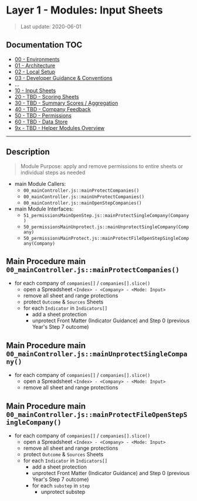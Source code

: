# Layer 1 - Modules: Input Sheets

> Last update: 2020-06-01

## Documentation TOC

+ [00 - Environments](00-environment.md)
+ [01 - Architecture](01-architecture.md)
+ [02 - Local Setup](02-setup.md)
+ [03 - Developer Guidance & Conventions](03-guidance-conventions.md)
+ ...
+ [10 - Input Sheets](10-input-sheets-main.md)
+ [20 - TBD - Scoring Sheets](20-scoring-sheets-main.md)
+ [30 - TBD - Summary Scores / Aggregation](#)
+ [40 - TBD - Company Feedback](#)
+ [50 - TBD - Permissions](50_permissions-main.md)
+ [60 - TBD - Data Store](60-data-store-main.md)
+ [9x - TBD - Helper Modules Overview](90-helper-function.md)

---

## Description

> Module Purpose: apply and remove permissions to entire sheets or individual steps as needed

+ main Module Callers: 
    + `00_mainController.js::mainProtectCompanies()`
    + `00_mainController.js::mainUnProtectCompanies()`
    + `00_mainController.js::mainOpenStepCompanies()`
+ main Module Interfaces: 
    + `51_permissionsMainOpenStep.js::mainProtectSingleCompany(Company)`
    + `50_permissionsMainUnprotect.js::mainUnprotectSingleCompany(Company)`
    + `50_permissionsMainProtect.js::mainProtectFileOpenStepSingleCompany(Company)`


## Main Procedure main `00_mainController.js::mainProtectCompanies()`

+ for each company of `companies[]` / `companies[].slice()`
    + open a Spreadsheet `<Index> - <Company> - <Mode: Input>`
    + remove all sheet and range protections
    + protect `Outcome` & `Sources` Sheets
    + for each `Indicator` in `Indicators[]`
        + add a sheet protection
        + unprotect Front Matter (Indicator Guidance) and Step 0 (previous Year's Step 7 outcome)


## Main Procedure main `00_mainController.js::mainUnprotectSingleCompany()`

+ for each company of `companies[]` / `companies[].slice()`
    + open a Spreadsheet `<Index> - <Company> - <Mode: Input>`
    + remove all sheet and range protections


## Main Procedure main `00_mainController.js::mainProtectFileOpenStepSingleCompany()`

+ for each company of `companies[]` / `companies[].slice()`
    + open a Spreadsheet `<Index> - <Company> - <Mode: Input>`
    + remove all sheet and range protections
    + protect `Outcome` & `Sources` Sheets
    + for each `Indicator` in `Indicators[]`
        + add a sheet protection
        + unprotect Front Matter (Indicator Guidance) and Step 0 (previous Year's Step 7 outcome)
        + for each `substep` in `step`
            + unprotect substep

